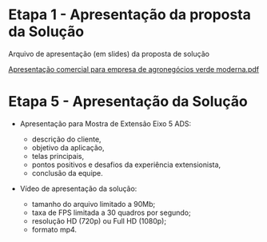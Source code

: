 # Etapa 1 - Apresentação da proposta da Solução
Arquivo de apresentação (em slides) da proposta de solução  

[Apresentação comercial para empresa de agronegócios verde moderna.pdf](https://github.com/user-attachments/files/22053310/Apresentacao.comercial.para.empresa.de.agronegocios.verde.moderna.pdf)



# Etapa 5 - Apresentação da Solução
- Apresentação para Mostra de Extensão Eixo 5 ADS:
  * descrição do cliente,
  * objetivo da aplicação,
  * telas principais,
  * pontos positivos e desafios da experiência extensionista,
  * conclusão da equipe.
  
- Vídeo de apresentação da solução:
  * tamanho do arquivo limitado a 90Mb;
  * taxa de FPS limitada a 30 quadros por segundo;
  * resolução HD (720p) ou Full HD (1080p);
  * formato mp4.

